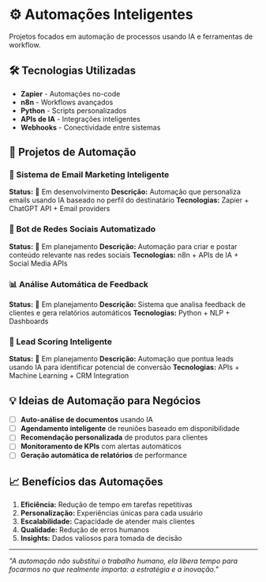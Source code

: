 # ⚙️ Automações Inteligentes

Projetos focados em automação de processos usando IA e ferramentas de workflow.

## 🛠️ Tecnologias Utilizadas

- **Zapier** - Automações no-code
- **n8n** - Workflows avançados
- **Python** - Scripts personalizados
- **APIs de IA** - Integrações inteligentes
- **Webhooks** - Conectividade entre sistemas

## 🚀 Projetos de Automação

### 📧 Sistema de Email Marketing Inteligente
**Status:** 🔄 Em desenvolvimento
**Descrição:** Automação que personaliza emails usando IA baseado no perfil do destinatário
**Tecnologias:** Zapier + ChatGPT API + Email providers

### 📱 Bot de Redes Sociais Automatizado
**Status:** 🔄 Em planejamento
**Descrição:** Automação para criar e postar conteúdo relevante nas redes sociais
**Tecnologias:** n8n + APIs de IA + Social Media APIs

### 📊 Análise Automática de Feedback
**Status:** 🔄 Em planejamento
**Descrição:** Sistema que analisa feedback de clientes e gera relatórios automáticos
**Tecnologias:** Python + NLP + Dashboards

### 🎯 Lead Scoring Inteligente
**Status:** 🔄 Em planejamento
**Descrição:** Automação que pontua leads usando IA para identificar potencial de conversão
**Tecnologias:** APIs + Machine Learning + CRM Integration

## 💡 Ideias de Automação para Negócios

- [ ] **Auto-análise de documentos** usando IA
- [ ] **Agendamento inteligente** de reuniões baseado em disponibilidade
- [ ] **Recomendação personalizada** de produtos para clientes
- [ ] **Monitoramento de KPIs** com alertas automáticos
- [ ] **Geração automática de relatórios** de performance

## 📈 Benefícios das Automações

1. **Eficiência:** Redução de tempo em tarefas repetitivas
2. **Personalização:** Experiências únicas para cada usuário
3. **Escalabilidade:** Capacidade de atender mais clientes
4. **Qualidade:** Redução de erros humanos
5. **Insights:** Dados valiosos para tomada de decisão

---

*"A automação não substitui o trabalho humano, ela libera tempo para focarmos no que realmente importa: a estratégia e a inovação."*
